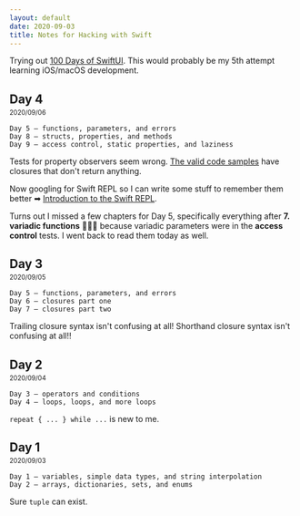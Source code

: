 ```yaml
---
layout: default
date: 2020-09-03
title: Notes for Hacking with Swift
---
```


Trying out [100 Days of SwiftUI](https://www.hackingwithswift.com/100/swiftui). This would probably be my 5th attempt learning iOS/macOS development.

## Day 4
2020/09/06

```
Day 5 – functions, parameters, and errors
Day 8 – structs, properties, and methods
Day 9 – access control, static properties, and laziness
```

Tests for property observers seem wrong. [The valid code samples](https://www.hackingwithswift.com/review/property-observers) have closures that don't return anything.

Now googling for Swift REPL so I can write some stuff to remember them better ➡ [Introduction to the Swift REPL](https://developer.apple.com/swift/blog/?id=18).

Turns out I missed a few chapters for Day 5, specifically everything after **7. variadic functions** 🤦🏻‍♀️ because variadic parameters were in the **access control** tests. I went back to read them today as well.

## Day 3
2020/09/05

```
Day 5 – functions, parameters, and errors
Day 6 – closures part one
Day 7 – closures part two
```

Trailing closure syntax isn't confusing at all! Shorthand closure syntax isn't confusing at all!!

## Day 2
2020/09/04

```
Day 3 – operators and conditions
Day 4 – loops, loops, and more loops
```

`repeat { ... } while ...` is new to me.

## Day 1
2020/09/03

```
Day 1 – variables, simple data types, and string interpolation
Day 2 – arrays, dictionaries, sets, and enums
```

Sure `tuple` can exist.

<style>
  h2 + p { margin-top: -1.2em; font-size: .8em; }
</style>
